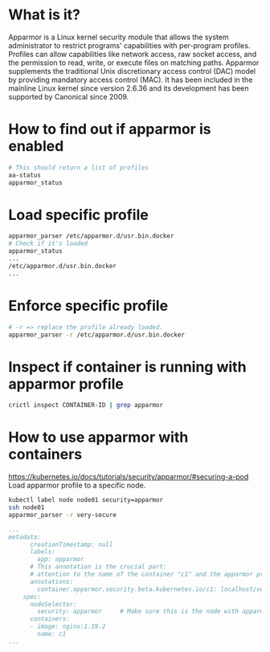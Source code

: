 # What is it?
Apparmor is a Linux kernel security module that allows the system administrator to restrict programs' capabilities with per-program profiles. Profiles can allow capabilities like network access, raw socket access, and the permission to read, write, or execute files on matching paths. Apparmor supplements the traditional Unix discretionary access control (DAC) model by providing mandatory access control (MAC). It has been included in the mainline Linux kernel since version 2.6.36 and its development has been supported by Canonical since 2009.

# How to find out if apparmor is enabled
```bash
# This should return a list of profiles
aa-status
apparmor_status
```

# Load specific profile
```bash
apparmor_parser /etc/apparmor.d/usr.bin.docker
# Check if it's loaded
apparmor_status
...
/etc/apparmor.d/usr.bin.docker
...
```

# Enforce specific profile
```bash
# -r => replace the profile already loaded.
apparmor_parser -r /etc/apparmor.d/usr.bin.docker
```

# Inspect if container is running with apparmor profile
```bash
crictl inspect CONTAINER-ID | grep apparmor
```

# How to use apparmor with containers
https://kubernetes.io/docs/tutorials/security/apparmor/#securing-a-pod
Load apparmor profile to a specific node.
```bash
kubectl label node node01 security=apparmor
ssh node01
apparmor_parser -r very-secure
```
```yaml
...
metadata:
      creationTimestamp: null
      labels:
        app: apparmor
      # This annotation is the crucial part: 
      # attention to the name of the container "c1" and the apparmor profile "very-secure" 
      annotations:
        container.apparmor.security.beta.kubernetes.io/c1: localhost/very-secure
    spec:
      nodeSelector:
        security: apparmor     # Make sure this is the node with apparmor profile loaded
      containers:
      - image: nginx:1.19.2
        name: c1
...
```